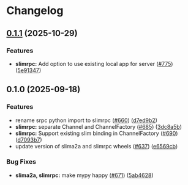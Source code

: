 # Changelog

## [0.1.1](https://github.com/agntcy/slim/compare/slima2a-v0.1.0...slima2a-v0.1.1) (2025-10-29)


### Features

* **slimrpc:** Add option to use existing local app for server ([#775](https://github.com/agntcy/slim/issues/775)) ([5e91347](https://github.com/agntcy/slim/commit/5e9134716159d18e1d25d22b4d2eb4a51062ecd3))

## 0.1.0 (2025-09-18)


### Features

* rename srpc python import to slimrpc ([#660](https://github.com/agntcy/slim/issues/660)) ([d7ed9b2](https://github.com/agntcy/slim/commit/d7ed9b206c49096628541404766790c6a2406d7e))
* **slimrpc:** separate Channel and ChannelFactory ([#685](https://github.com/agntcy/slim/issues/685)) ([3dc8a5b](https://github.com/agntcy/slim/commit/3dc8a5b8a434180a275fcbce5f26b62b3739b4c9))
* **slimrpc:** Support existing slim binding in ChannelFactory ([#690](https://github.com/agntcy/slim/issues/690)) ([d7093b7](https://github.com/agntcy/slim/commit/d7093b7b022e5fc707ecef61953e6016f05e4a73))
* update version of slima2a and slimrpc wheels ([#637](https://github.com/agntcy/slim/issues/637)) ([e6569cb](https://github.com/agntcy/slim/commit/e6569cba88afff65b7a736f7511d9ea2a57f7dc2))


### Bug Fixes

* **slima2a, slimrpc:** make mypy happy ([#671](https://github.com/agntcy/slim/issues/671)) ([5ab4628](https://github.com/agntcy/slim/commit/5ab462854c57a4788cc5eec8eecc734ab34cb2d5))
